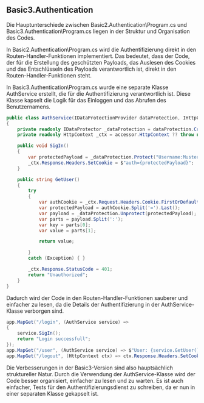 ## Basic3.Authentication 

Die Hauptunterschiede zwischen Basic2.Authentication\Program.cs und Basic3.Authentication\Program.cs liegen in der Struktur und Organisation des Codes.

In Basic2.Authentication\Program.cs wird die Authentifizierung direkt in den Routen-Handler-Funktionen implementiert. Das bedeutet, dass der Code, der für die Erstellung des geschützten Payloads, das Auslesen des Cookies und das Entschlüsseln des Payloads verantwortlich ist, direkt in den Routen-Handler-Funktionen steht.


In Basic3.Authentication\Program.cs wurde eine separate Klasse AuthService erstellt, die für die Authentifizierung verantwortlich ist. Diese Klasse kapselt die Logik für das Einloggen und das Abrufen des Benutzernamens. 

```csharp
public class AuthService(IDataProtectionProvider dataProtection, IHttpContextAccessor accessor)
{
    private readonly IDataProtector _dataProtection = dataProtection.CreateProtector("auth-cookie");
    private readonly HttpContext _ctx = accessor.HttpContext ?? throw new Exception("Login nicht möglich...");

    public void SigIn()
    {
        var protectedPayload = _dataProtection.Protect("Username:Musteruser");
        _ctx.Response.Headers.SetCookie = $"auth={protectedPayload}";
    }

    public string GetUser()
    {
        try
        {
            var authCookie = _ctx.Request.Headers.Cookie.FirstOrDefault(x => x.StartsWith("auth="));
            var protectedPayload = authCookie.Split('=').Last();
            var payload = _dataProtection.Unprotect(protectedPayload);
            var parts = payload.Split(':');
            var key = parts[0];
            var value = parts[1];

            return value;

        }
        catch (Exception) { }

        _ctx.Response.StatusCode = 401;
        return "Unauthorized";
    }
}
```

Dadurch wird der Code in den Routen-Handler-Funktionen sauberer und einfacher zu lesen, da die Details der Authentifizierung in der AuthService-Klasse verborgen sind.

```csharp
app.MapGet("/login", (AuthService service) =>
{
    service.SigIn();
    return "Login successfull";
});
app.MapGet("/user", (AuthService service) => $"User: {service.GetUser()}");
app.MapGet("/logout", (HttpContext ctx) => ctx.Response.Headers.SetCookie = "auth=; expires=Thu, 01 Jan 1970 00:00:00 GMT");
```

Die Verbesserungen in der Basic3-Version sind also hauptsächlich struktureller Natur. Durch die Verwendung der AuthService-Klasse wird der Code besser organisiert, einfacher zu lesen und zu warten. Es ist auch einfacher, Tests für den Authentifizierungsdienst zu schreiben, da er nun in einer separaten Klasse gekapselt ist.